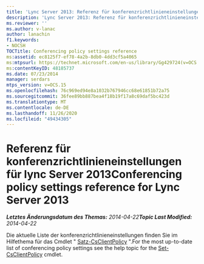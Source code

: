 ```yaml
---
title: 'Lync Server 2013: Referenz für konferenzrichtlinieneinstellungen'
description: 'Lync Server 2013: Referenz für konferenzrichtlinieneinstellungen.'
ms.reviewer: ''
ms.author: v-lanac
author: lanachin
f1.keywords:
- NOCSH
TOCTitle: Conferencing policy settings reference
ms:assetid: ec8125f7-ef78-4a2b-8db0-4dd3cf5a4065
ms:mtpsurl: https://technet.microsoft.com/en-us/library/Gg429724(v=OCS.15)
ms:contentKeyID: 48185737
ms.date: 07/23/2014
manager: serdars
mtps_version: v=OCS.15
ms.openlocfilehash: 76c969ed94e8a1032b767946cc68e61851b72a75
ms.sourcegitcommit: 36fee89bb887bea4f18b19f17a8c69daf5bc423d
ms.translationtype: MT
ms.contentlocale: de-DE
ms.lasthandoff: 11/26/2020
ms.locfileid: "49434305"
---
```

# <a name="conferencing-policy-settings-reference-for-lync-server-2013"></a><span data-ttu-id="8112e-103">Referenz für konferenzrichtlinieneinstellungen für lync Server 2013</span><span class="sxs-lookup"><span data-stu-id="8112e-103">Conferencing policy settings reference for Lync Server 2013</span></span>

<div data-xmlns="http://www.w3.org/1999/xhtml">

<div class="topic" data-xmlns="http://www.w3.org/1999/xhtml" data-msxsl="urn:schemas-microsoft-com:xslt" data-cs="https://msdn.microsoft.com/">

<div data-asp="https://msdn2.microsoft.com/asp">



</div>

<div id="mainSection">

<div id="mainBody"><span data-ttu-id="8112e-104">

<span> </span></span><span class="sxs-lookup"><span data-stu-id="8112e-104">

<span> </span></span></span>

<span data-ttu-id="8112e-105">_**Letztes Änderungsdatum des Themas:** 2014-04-22_</span><span class="sxs-lookup"><span data-stu-id="8112e-105">_**Topic Last Modified:** 2014-04-22_</span></span>

<span data-ttu-id="8112e-106">Die aktuelle Liste der konferenzrichtlinieneinstellungen finden Sie im Hilfethema für das Cmdlet " [Satz-CsClientPolicy](https://docs.microsoft.com/powershell/module/skype/Set-CsClientPolicy) ".</span><span class="sxs-lookup"><span data-stu-id="8112e-106">For the most up-to-date list of conferencing policy settings see the help topic for the [Set-CsClientPolicy](https://docs.microsoft.com/powershell/module/skype/Set-CsClientPolicy) cmdlet.</span></span>

<span data-ttu-id="8112e-107"></div>

<span> </span>

</div>

</div>

</span><span class="sxs-lookup"><span data-stu-id="8112e-107"></div>

<span> </span>

</div>

</div>

</span></span></div>

